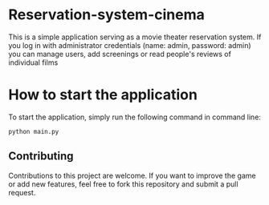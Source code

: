 # Reservation-system-cinema

This is a simple application serving as a movie theater reservation system.
If you log in with administrator credentials (name: admin, password: admin) you can manage users, add screenings or read people's reviews of individual films

# How to start the application

To start the application, simply run the following command in command line:

    python main.py

## Contributing

Contributions to this project are welcome. If you want to improve the game or add new features, feel free to fork this repository and submit a pull request.
